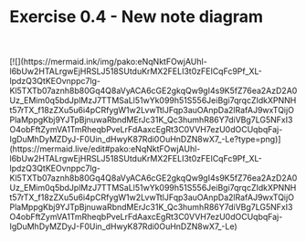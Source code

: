 # Exercise 0.4 - New note diagram
<br>
<br>
[![](https://mermaid.ink/img/pako:eNqNktFOwjAUhl-l6bUw2HTALrgwEjHRSLJ518SUtduKrMX2FELI3t0zFEICqFc9Pf_XL-lpdzQ3QtKEOvnppc7lg-Kl5TXTb07aznh8b80Gq4Q8aVyACA6cGE2gkqQw9gI4s9K5fZ76ea2AzD2A0Uz_EMim0q5bdJplMzJ7TTMSaLl51wYk099h51S556JeiBgi7qrqcZIdkXPNNHt57rTX_f18zZXu5u6i4pCRfygW1w2LvwTtlJFqp3auOAnpDa2lRafAJ9wxTQijOPlaMppgKbj9YJTpBjnuwaRbndMErJc31K_Qc3humhR86Y7diVBg7LG5NFxI3O4obFftZymVA1TmRheqbPveLrFdAaxcEgRt3C0VVH7ezU0dOCUqbqFaj-IgDuMhDyMZDyJ-F0Uin_dHwyK87Rdi0OuHnDZN8wX7_-Le?type=png)](https://mermaid.live/edit#pako:eNqNktFOwjAUhl-l6bUw2HTALrgwEjHRSLJ518SUtduKrMX2FELI3t0zFEICqFc9Pf_XL-lpdzQ3QtKEOvnppc7lg-Kl5TXTb07aznh8b80Gq4Q8aVyACA6cGE2gkqQw9gI4s9K5fZ76ea2AzD2A0Uz_EMim0q5bdJplMzJ7TTMSaLl51wYk099h51S556JeiBgi7qrqcZIdkXPNNHt57rTX_f18zZXu5u6i4pCRfygW1w2LvwTtlJFqp3auOAnpDa2lRafAJ9wxTQijOPlaMppgKbj9YJTpBjnuwaRbndMErJc31K_Qc3humhR86Y7diVBg7LG5NFxI3O4obFftZymVA1TmRheqbPveLrFdAaxcEgRt3C0VVH7ezU0dOCUqbqFaj-IgDuMhDyMZDyJ-F0Uin_dHwyK87Rdi0OuHnDZN8wX7_-Le)
